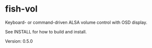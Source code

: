 # fish-vol
Keyboard- or command-driven ALSA volume control with OSD display.

See INSTALL for how to build and install.

Version: 0.5.0
